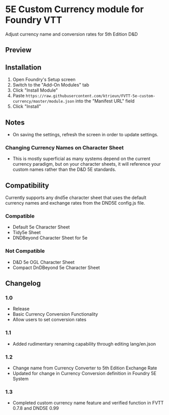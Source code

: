 # 5E Custom Currency module for Foundry VTT

Adjust currency name and conversion rates for 5th Edition D&D

## Preview

## Installation

1. Open Foundry's Setup screen
2. Switch to the "Add-On Modules" tab
3. Click "Install Module"
4. Paste `https://raw.githubusercontent.com/ktrieun/FVTT-5e-custom-currency/master/module.json` into the "Manifest URL" field
5. Click "Install"

## Notes

* On saving the settings, refresh the screen in order to update settings.

### Changing Currency Names on Character Sheet
* This is mostly superficial as many systems depend on the current currency paradigm, but on your character sheets, it will reference your custom names rather than the D&D 5E standards.

## Compatibility

Currently supports any dnd5e character sheet that uses the default currency names and exchange rates from the DND5E config.js file.

### Compatible
* Default 5e Character Sheet
* Tidy5e Sheet
* DNDBeyond Character Sheet for 5e

### Not Compatible

* D&D 5e OGL Character Sheet
* Compact DnDBeyond 5e Character Sheet

## Changelog

### 1.0

* Release
* Basic Currency Conversion Functionality
* Allow users to set conversion rates

### 1.1

* Added rudimentary renaming capability through editing lang/en.json

### 1.2

* Change name from Currency Converter to 5th Edition Exchange Rate
* Updated for change in Currency Conversion definition in Foundry 5E System

### 1.3

* Completed custom currency name feature and verified function in FVTT 0.7.8 and DND5E 0.99
